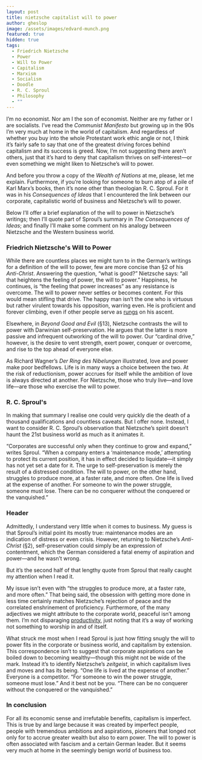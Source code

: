 ```yaml
---
layout: post
title: nietzsche capitalist will to power
author: gheslop
image: /assets/images/edvard-munch.png
featured: true
hidden: true
tags:
  - Friedrich Nietzsche
  - Power
  - Will to Power
  - Capitalism
  - Marxism
  - Socialism
  - Doodle
  - R. C. Sproul
  - Philosophy
  - ""
---
```

I’m no economist. Nor am I the son of economist. Neither are my father or I are socialists. I’ve read the *Communist Manifesto* but growing up in the 90s I’m very much at home in the world of capitalism. And regardless of whether you buy into the whole Protestant work ethic angle or not, I think it’s fairly safe to say that one of the greatest driving forces behind capitalism and its success is greed. Now, I’m not suggesting there aren’t others, just that it’s hard to deny that capitalism thrives on self-interest—or even something we might liken to Nietzsche’s will to power.

And before you throw a copy of the *Wealth of Nations* at me, please, let me explain. Furthermore, if you’re looking for someone to burn atop of a pile of Karl Marx’s books, then it’s none other than theologian R. C. Sproul. For it was in his *Consequences of Ideas* that I encountered the link between our corporate, capitalistic world of business and Nietzsche’s will to power.

Below I’ll offer a brief explanation of the will to power in Nietzsche’s writings; then I’ll quote part of Sproul’s summary in *The Consequences of Ideas*; and finally I’ll make some comment on his analogy between Nietzsche and the Western business world.

### Friedrich Nietzsche's Will to Power

While there are countless places we might turn to in the German’s writings for a definition of the will to power, few are more concise than §2 of his *Anti-Christ*. Answering the question, “what is good?” Nietzsche says: “all that heightens the feeling of power, the will to power.” Happiness, he continues, is “the feeling that power increases” as any resistance is overcome. The will to power never settles or becomes content. For this would mean stifling that drive. The happy man isn’t the one who is virtuous but rather virulent towards his opposition, warring even. He is proficient and forever climbing, even if other people serve as [rungs](https://rekindle.co.za/content/2020-09-04-fridays-with-fred-friendship) on his ascent.

Elsewhere, in *Beyond Good and Evil* (§13), Nietzsche contrasts the will to power with Darwinian self-preservation. He argues that the latter is more passive and infrequent outworking of the will to power. Our “cardinal drive,” however, is the desire to vent strength, exert power, conquer or overcome, and rise to the top ahead of everyone else.

As Richard Wagner’s *Der Ring des Nibelungen* illustrated, love and power make poor bedfellows. Life is in many ways a choice between the two. At the risk of reductionism, power accrues for itself while the ambition of love is always directed at another. For Nietzsche, those who truly live—and love life—are those who exercise the will to power.

### R. C. Sproul's 

In making that summary I realise one could very quickly die the death of a thousand qualifications and countless caveats. But I offer none. Instead, I want to consider R. C. Sproul’s observation that Nietzsche’s spirit doesn’t haunt the 21st business world as much as it animates it.

“Corporates are successful only when they continue to grow and expand,” writes Sproul. “When a company enters a ‘maintenance mode,’ attempting to protect its current position, it has in effect decided to liquidate—it simply has not yet set a date for it. The urge to self-preservation is merely the result of a distressed condition. The will to power, on the other hand, struggles to produce more, at a faster rate, and more often. One life is lived at the expense of another. For someone to win the power struggle, someone must lose. There can be no conquerer without the conquered or the vanquished.”



### Header

Admittedly, I understand very little when it comes to business. My guess is that Sproul’s initial point its mostly true: maintenance modes are an indication of distress or even crisis. However, returning to Nietzsche’s *Anti-Christ* (§2), self-preservation could simply be an expression of contentment, which the German considered a fatal enemy of aspiration and power—and he wasn’t wrong.

But it’s the second half of that lengthy quote from Sproul that really caught my attention when I read it.

My issue isn’t even with “the struggles to produce more, at a faster rate, and more often.” That being said, the obsession with getting more done in less time certainly matches Nietzsche’s rejection of peace and the correlated enshrinement of proficiency. Furthermore, of the many adjectives we might attribute to the corporate world, peaceful isn’t among them. I’m not disparaging [productivity](https://rekindle.co.za/content/2025-03-04-whats-best-next), just noting that it’s a way of working not something to worship in and of itself.

What struck me most when I read Sproul is just how fitting snugly the will to power fits in the corporate or business world, and capitalism by extension. This correspondence isn’t to suggest that corporate aspirations can be boiled down to becoming wealthy—though this might not be wide of the mark. Instead it’s to identify Nietzsche’s *zeitgeist*, in which capitalism lives and moves and has its being. “One life is lived at the expense of another.” Everyone is a competitor. “For someone to win the power struggle, someone must lose.” And it best not be you. “There can be no conquerer without the conquered or the vanquished.”

### In conclusion

For all its economic sense and irrefutable benefits, capitalism is imperfect. This is true by and large because it was created by imperfect people, people with tremendous ambitions and aspirations, pioneers that longed not only for to accrue greater wealth but also to earn power. The will to power is often associated with fascism and a certain German leader. But it seems very much at home in the seemingly benign world of business too.